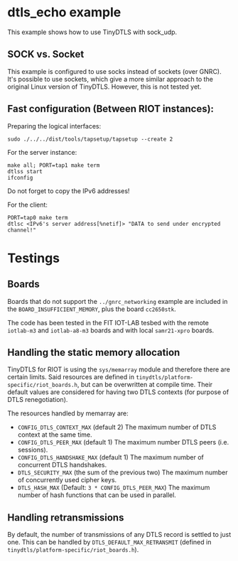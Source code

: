 # dtls_echo example

This example shows how to use TinyDTLS with sock_udp.

## SOCK vs. Socket

This example is configured to use socks instead of sockets (over GNRC).
It's possible to use sockets, which give a more similar approach to the original
Linux version of TinyDTLS. However, this is not tested yet.

## Fast configuration (Between RIOT instances):

Preparing the logical interfaces:

    sudo ./../../dist/tools/tapsetup/tapsetup --create 2

For the server instance:

    make all; PORT=tap1 make term
    dtlss start
    ifconfig

Do not forget to copy the IPv6 addresses!

For the client:

    PORT=tap0 make term
    dtlsc <IPv6's server address[%netif]> "DATA to send under encrypted channel!"

# Testings
## Boards

Boards that do not support the `../gnrc_networking` example are included
in the `BOARD_INSUFFICIENT_MEMORY`, plus the board `cc2650stk`.

The code has been tested in the FIT IOT-LAB tesbed with the remote
`iotlab-m3` and `iotlab-a8-m3` boards and with local `samr21-xpro` boards.

## Handling the static memory allocation

TinyDTLS for RIOT is using the `sys/memarray` module and therefore there
are certain limits. Said resources are defined in
`tinydtls/platform-specific/riot_boards.h`, but can be overwritten at
compile time. Their default values are considered for having two DTLS
contexts (for purpose of DTLS renegotiation).

The resources handled by memarray are:
* `CONFIG_DTLS_CONTEXT_MAX` (default 2) The maximum number of DTLS context at the
   same time.
* `CONFIG_DTLS_PEER_MAX` (default 1) The maximum number DTLS peers (i.e. sessions).
* `CONFIG_DTLS_HANDSHAKE_MAX` (default 1) The maximum number of concurrent DTLS handshakes.
* `DTLS_SECURITY_MAX` (the sum of the previous two) The maximum number of
   concurrently used cipher keys.
* `DTLS_HASH_MAX` (Default: `3 * CONFIG_DTLS_PEER_MAX`) The maximum number of hash
  functions that can be used in parallel.

## Handling retransmissions

By default, the number of transmissions of any DTLS record is settled to just
one. This can be handled by `DTLS_DEFAULT_MAX_RETRANSMIT` (defined in
`tinydtls/platform-specific/riot_boards.h`).
